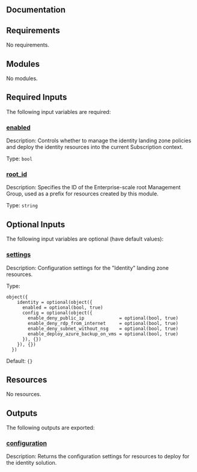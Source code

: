 <!-- BEGIN_TF_DOCS -->


## Documentation
<!-- markdownlint-disable MD033 -->

## Requirements

No requirements.

## Modules

No modules.

<!-- markdownlint-disable MD013 -->
## Required Inputs

The following input variables are required:

### <a name="input_enabled"></a> [enabled](#input\_enabled)

Description: Controls whether to manage the identity landing zone policies and deploy the identity resources into the current Subscription context.

Type: `bool`

### <a name="input_root_id"></a> [root\_id](#input\_root\_id)

Description: Specifies the ID of the Enterprise-scale root Management Group, used as a prefix for resources created by this module.

Type: `string`

## Optional Inputs

The following input variables are optional (have default values):

### <a name="input_settings"></a> [settings](#input\_settings)

Description: Configuration settings for the "Identity" landing zone resources.

Type:

```hcl
object({
    identity = optional(object({
      enabled = optional(bool, true)
      config = optional(object({
        enable_deny_public_ip             = optional(bool, true)
        enable_deny_rdp_from_internet     = optional(bool, true)
        enable_deny_subnet_without_nsg    = optional(bool, true)
        enable_deploy_azure_backup_on_vms = optional(bool, true)
      }), {})
    }), {})
  })
```

Default: `{}`

## Resources

No resources.

## Outputs

The following outputs are exported:

### <a name="output_configuration"></a> [configuration](#output\_configuration)

Description: Returns the configuration settings for resources to deploy for the identity solution.

<!-- markdownlint-enable -->

<!-- END_TF_DOCS -->